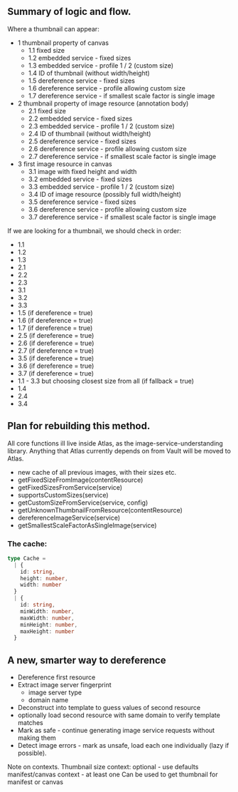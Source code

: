 ## Summary of logic and flow.

Where a thumbnail can appear:
- 1 thumbnail property of canvas
   - 1.1 fixed size
   - 1.2 embedded service - fixed sizes
   - 1.3 embedded service - profile 1 / 2 (custom size)
   - 1.4 ID of thumbnail (without width/height)
   - 1.5 dereference service - fixed sizes
   - 1.6 dereference service - profile allowing custom size
   - 1.7 dereference service - if smallest scale factor is single image
- 2 thumbnail property of image resource (annotation body)
   - 2.1 fixed size
   - 2.2 embedded service - fixed sizes
   - 2.3 embedded service - profile 1 / 2 (custom size)
   - 2.4 ID of thumbnail (without width/height)
   - 2.5 dereference service - fixed sizes
   - 2.6 dereference service - profile allowing custom size
   - 2.7 dereference service - if smallest scale factor is single image
- 3 first image resource in canvas
   - 3.1 image with fixed height and width
   - 3.2 embedded service - fixed sizes
   - 3.3 embedded service - profile 1 / 2 (custom size)
   - 3.4 ID of image resource (possibly full width/height)
   - 3.5 dereference service - fixed sizes
   - 3.6 dereference service - profile allowing custom size
   - 3.7 dereference service - if smallest scale factor is single image

If we are looking for a thumbnail, we should check in order:
- 1.1
- 1.2
- 1.3
- 2.1
- 2.2
- 2.3
- 3.1
- 3.2
- 3.3
- 1.5 (if dereference = true)
- 1.6 (if dereference = true)
- 1.7 (if dereference = true)
- 2.5 (if dereference = true)
- 2.6 (if dereference = true)
- 2.7 (if dereference = true)
- 3.5 (if dereference = true)
- 3.6 (if dereference = true)
- 3.7 (if dereference = true)
- 1.1 - 3.3 but choosing closest size from all (if fallback = true)
- 1.4
- 2.4
- 3.4

## Plan for rebuilding this method.
 All core functions ill live inside Atlas, as the image-service-understanding library.
 Anything that Atlas currently depends on from Vault will be moved to Atlas.
- new cache of all previous images, with their sizes etc.
- getFixedSizeFromImage(contentResource)
- getFixedSizesFromService(service)
- supportsCustomSizes(service)
- getCustomSizeFromService(service, config)
- getUnknownThumbnailFromResource(contentResource)
- dereferenceImageService(service)
- getSmallestScaleFactorAsSingleImage(service)

### The cache:
```typescript
type Cache = 
  | { 
    id: string, 
    height: number, 
    width: number 
  } 
  | { 
    id: string, 
    minWidth: number, 
    maxWidth: number, 
    minHeight: number, 
    maxHeight: number 
  }
```

## A new, smarter way to dereference
- Dereference first resource
- Extract image server fingerprint
   - image server type
   - domain name
- Deconstruct into template to guess values of second resource
- optionally load second resource with same domain to verify template matches
- Mark as safe - continue generating image service requests without making them
- Detect image errors - mark as unsafe, load each one individually (lazy if possible).


Note on contexts.
Thumbnail size context: optional - use defaults
manifest/canvas context - at least one
Can be used to get thumbnail for manifest or canvas
